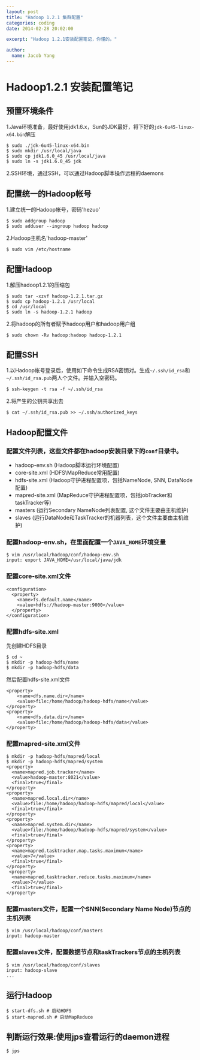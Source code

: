 ```yaml
---
layout: post
title: "Hadoop 1.2.1 集群配置"
categories: coding
date: 2014-02-28 20:02:00

excerpt: "Hadoop 1.2.1安装配置笔记，你懂的。"

author:
  name: Jacob Yang
---
```


# Hadoop1.2.1 安装配置笔记

## 预置环境条件
1.Java环境准备，最好使用jdk1.6.x，Sun的JDK最好，将下好的`jdk-6u45-linux-x64.bin`解压

    $ sudo ./jdk-6u45-linux-x64.bin
    $ sudo mkdir /usr/local/java
    $ sudo cp jdk1.6.0_45 /usr/local/java
    $ sudo ln -s jdk1.6.0_45 jdk
  
2.SSH环境，通过SSH，可以通过Hadoop脚本操作远程的daemons
## 配置统一的Hadoop帐号

1.建立统一的Hadoop帐号，密码'hezuo'
  
    $ sudo addgroup hadoop
    $ sudo adduser --ingroup hadoop hadoop
2.Hadoop主机名'hadoop-master'
  
    $ sudo vim /etc/hostname

## 配置Hadoop
1.解压hadoop1.2.1的压缩包
    
    $ sudo tar -xzvf hadoop-1.2.1.tar.gz
    $ sudo cp hadoop-1.2.1 /usr/local
    $ cd /usr/local
    $ sudo ln -s hadoop-1.2.1 hadoop
2.将hadoop的所有者赋予hadoop用户和hadoop用户组

    $ sudo chown -Rv hadoop:hadoop hadoop-1.2.1
      
## 配置SSH
1.以Hadoop帐号登录后，使用如下命令生成RSA密钥对。生成`~/.ssh/id_rsa`和`~/.ssh/id_rsa.pub`两人个文件。并输入空密码。
    
    $ ssh-keygen -t rsa -f ~/.ssh/id_rsa
      
2.将产生的公钥共享出去

    $ cat ~/.ssh/id_rsa.pub >> ~/.ssh/authorized_keys
      
## Hadoop配置文件
### 配置文件列表，这些文件都在hadoop安装目录下的`conf`目录中。
* hadoop-env.sh (Hadoop脚本运行环境配置)
* core-site.xml (HDFS\MapReduce常用配置)
* hdfs-site.xml (Hadoop守护进程配置项，包括NameNode, SNN, DataNode配置)
* mapred-site.xml (MapReduce守护进程配置项，包括jobTracker和taskTracker等)
* masters (运行Secondary NameNode列表配置, 这个文件主要由主机维护) 
* slaves (运行DataNode和TaskTracker的机器列表，这个文件主要由主机维护)

### 配置hadoop-env.sh，在里面配置一个`JAVA_HOME`环境变量
    $ vim /usr/local/hadoop/conf/hadoop-env.sh
    input: export JAVA_HOME=/usr/local/java/jdk

### 配置core-site.xml文件
    <configuration>
      <property>
        <name>fs.default.name</name>
        <value>hdfs://hadoop-master:9000</value>
      </property>
    </configuration>
### 配置hdfs-site.xml  
先创建HDFS目录  

    $ cd ~
    $ mkdir -p hadoop-hdfs/name
    $ mkdir -p hadoop-hdfs/data
    
然后配置hdfs-site.xml文件

    <property>
     	<name>dfs.name.dir</name>
     	<value>file:/home/hadoop/hadoop-hdfs/name</value>
    </property>
    <property>
     	<name>dfs.data.dir</name>
     	<value>file:/home/hadoop/hadoop-hdfs/data</value>
    </property>

### 配置mapred-site.xml文件
    $ mkdir -p hadoop-hdfs/mapred/local
    $ mkdir -p hadoop-hdfs/mapred/system
    <property>
      <name>mapred.job.tracker</name>
      <value>hadoop-master:8021</value>
      <final>true</final>
    </property>
    <property>
      <name>mapred.local.dir</name>
      <value>file:/home/hadoop/hadoop-hdfs/mapred/local</value>
      <final>true</final>
    </property>
    <property>
      <name>mapred.system.dir</name>
      <value>file:/home/hadoop/hadoop-hdfs/mapred/system</value>
      <final>true</final>
    </property>
    <property>
      <name>mapred.tasktracker.map.tasks.maximum</name>
      <value>7</value>
      <final>true</final>
    </property>
     <property>
      <name>mapred.tasktracker.reduce.tasks.maximum</name>
      <value>7</value>
      <final>true</final>
    </property>
    
### 配置masters文件，配置一个SNN(Secondary Name Node)节点的主机列表

    $ vim /usr/local/hadoop/conf/masters
    input: hadoop-master

### 配置slaves文件，配置数据节点和taskTrackers节点的主机列表

    $ vim /usr/local/hadoop/conf/slaves
    input: hadoop-slave
    ...

## 运行Hadoop

    $ start-dfs.sh # 启动HDFS
    $ start-mapred.sh # 启动MapReduce
    
## 判断运行效果:使用jps查看运行的daemon进程

    $ jps
    
      
